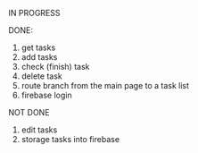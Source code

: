 IN PROGRESS 

DONE:
1. get tasks
2. add tasks
3. check (finish) task
4. delete task
5. route branch from the main page to a task list
6. firebase login

NOT DONE
1. edit tasks
2. storage tasks into firebase

